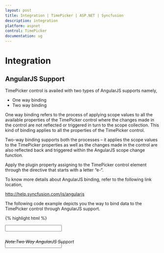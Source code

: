 ```yaml
---
layout: post
title: Integration | TimePicker | ASP.NET | Syncfusion
description: integration
platform: aspnet
control: TimePicker
documentation: ug
---
```


# Integration

## AngularJS Support

TimePicker control is availed with two types of AngularJS supports namely, 

* One way binding
* Two way binding 

One way binding refers to the process of applying scope values to all the available properties of the TimePicker control where the changes made in the control are not reflected or triggered in turn to the scope collection. This kind of binding applies to all the properties of the TimePicker control.

Two-way binding supports both the processes – it applies the scope values to the TimePicker properties as well as the changes made in the control are also reflected back and triggered within the AngularJS scope change function.

Apply the plugin property assigning to the TimePicker control element through the directive that starts with a letter “e-“.

To know more details about AngularJS binding, refer to the following link location,

<http://help.syncfusion.com/js/angularjs>

The following code example depicts you the way to bind data to the TimePicker control through AngularJS support.


{% highlight html %}

 <html ng-app="TimeCtrl">
    <head>
        <title>Essential Studio for JavaScript : Timepicker AngularJS</title>
        <meta name="viewport" content="width=device-width, initial-scale=1.0" charset="utf-8" />
        <link href="[http://cdn.syncfusion.com/{{site.releaseversion}} /js/web/flat-azure/ej.web.all.min.css](http://cdn.syncfusion.com/13.1.0.21/js/web/flat-azure/ej.web.all.min.css)" rel="stylesheet" />
        <!--scripts-->
        <script src="http://cdn.syncfusion.com/js/assets/external/jquery-1.10.2.min.js"></script>
        <script src="http://cdn.syncfusion.com/js/assets/external/jquery.globalize.min.js"> </script>
        <script src="http://cdn.syncfusion.com/js/assets/external/jquery.easing.1.3.min.js"> </script>
        <script src="http://cdn.syncfusion.com/js/assets/external/angular.min.js"></script>
        <script src="[http://cdn.syncfusion.com/{{site.releaseversion}} /js/web/ej.web.all.min.js](http://cdn.syncfusion.com/13.1.0.21/js/web/ej.web.all.min.js)"></script>
        <script src="[http://cdn.syncfusion.com/{{site.releaseversion}} /js/web/ej.unobtrusive.min.js](http://cdn.syncfusion.com/13.1.0.21/js/web/ej.unobtrusive.min.js)"></script>
        <script src="[http://cdn.syncfusion.com/{{site.releaseversion}} /js/ej.widget.angular.min.js](http://cdn.syncfusion.com/13.1.0.21/js/ej.widget.angular.min.js)"> </script>
    </head>
    <body ng-controller="TimePickerCtrl">
        <div class="content-container-fluid">
            <div class="row">
                <div class="cols-sample-area">
                    <div class="frame" style="width: 30%; height: 17px;">
                        <div id="control" style="float: left;width: 45%;">
                            <input id="time" type="text" ej-timepicker e-value="timevalue" />
                            <h6><span style="font-style: italic; font-weight: normal; position: absolute; margin-top: 5px;">Note:Two Way AngularJS Support</span></h6>
                        </div>
                        <div id="binding" style=" float right;width 45%;">
                            <input id="timectrl" type="text" ej-timepicker e-value="timeValue" e-interval="10" />
                        </div>
                    </div>
                </div>
            </div>
        </div>
        <script type="text/javascript">
        angular.module('TimeCtrl', ['ejangular'])
               .controller('TimePickerCtrl', function ($scope) {
                   $scope.timeValue = "12:50 AM";
               });
        </script>
        <style type="text/css" class="cssStyles">
            .control {
                margin: 0 auto;
                width: 136px;
            }

            #time_timewidget, #timectrl_timewidget {
                width: 84%;
            }

            #timeValue {
                text-indent: 10px;
            }
        </style>
    </body>
</html>

{% endhighlight %}


Run the above code to render the following output.

![](Integration_images/Integration_img1.png) 



## KnockoutJS Support

KnockoutJS support allows you to bind the ASPX elements against any of the available data model.

Two types of KnockoutJS binding are supported,

* One-way binding
* Two-way binding

One way binding refers to the process of applying observable values to all the available properties of the TimePicker control, where the changes made in the control are not reflected and triggered in turn to the observable collection. This kind of binding applies to all the properties of the TimePicker control.

Two-way binding supports both the processes – it applies the observable values to the TimePicker control properties as well as the changes made in the TimePicker control are also reflected back and triggered within the observable collections. 

For more information about the KnockoutJS binding, refer to the following link location,

<http://help.syncfusion.com/js/knockoutjs>

The following example depicts the way to bind data to the TimePicker control through the KnockoutJS support that enables and populates data to the TimePicker control based on the value set to another TimePicker control.

{% highlight html %}

<html>
<head>
    <title>Essential Studio for JavaScript : Timepicker KnockoutJS</title>
    <meta name="viewport" content="width=device-width, initial-scale=1.0" charset="utf-8"  />
    <!-- Style sheet for default theme (flat azure) -->
    <link href=" [http://cdn.syncfusion.com/{{site.releaseversion}} /js/web/flat-azure/ej.web.all.min.css](http://cdn.syncfusion.com/13.1.0.21/js/web/flat-azure/ej.web.all.min.css)" rel="stylesheet" />
    <!--scripts-->
    <script src="http://cdn.syncfusion.com/js/assets/external/jquery-1.10.2.min.js"></script>
    <script src="http://cdn.syncfusion.com/js/assets/external/jquery.globalize.min.js"> </script>
    <script src="http://cdn.syncfusion.com/js/assets/external/jquery.easing.1.3.min.js"> </script>
    <script src="http://cdn.syncfusion.com/js/assets/external/knockout.min.js"></script>    
    <script src="[http://cdn.syncfusion.com/{{site.releaseversion}} /js/web/ej.web.all.min.js](http://cdn.syncfusion.com/13.1.0.21/js/web/ej.web.all.min.js)"></script>
    <script src="[http://cdn.syncfusion.com/{{site.releaseversion}} /js/web/ej.unobtrusive.min.js](http://cdn.syncfusion.com/13.1.0.21/js/web/ej.unobtrusive.min.js)"></script>
    <script src="[http://cdn.syncfusion.com/{{site.releaseversion}} /js/ej.widget.ko.min.js](http://cdn.syncfusion.com/13.1.0.21/js/ej.widget.ko.min.js)"></script>
</head>
    <!--Adds custom scripts here -->
</head>
<body>
    <div class="content-container-fluid">      
            <div class="row">                
                <div class="cols-sample-area">                                  
                    <div class="frame">
                        <div class="control" style="width: 136px;">
                             <label style="width: 130px;">Select Show Time </label>
                             <input id="time" type="text" data-bind="ejTimePicker:{value:timeValue }"/>
                        </div>
                     </div>                    
                </div>
                <div id="sampleProperties">
                   <div class="prop-grid">
                      <div class="row">
                         <div class="col-md-3">Time Value</div>
                         <div class="col-md-3">
                             <input type="text" id="timeValue" class="input ejinputtext" value="" data-bind="value: timeValue" />
                         </div>
                         <div class="col-md-3">Selected time</div>
                         <div class="col-md-3">
                            <input type="button" class="e-btn inputBtn" id="getTime" value="Get Time" />
   				         </div>
                      </div>		
                  </div>
           </div>
       </div>
    </div>
    <script type="text/javascript">
       window.viewModel = {
            //TimePicker
            timevalue: ko.observable("11:30 AM")       
        }
        $(function () {
            // Declaration
            ko.applyBindings(viewModel);
            var timeObj = $('#time').data("ejTimePicker");
            $("#getTime").click(function () {
                alert("Selected time is : " + timeObj.getValue());
            });
            $("#sampleProperties").ejPropertiesPanel();
        });
    </script>
 </body>
</html>

{% endhighlight %}



Run the above code to render the following output.

![](Integration_images/Integration_img2.png) 




